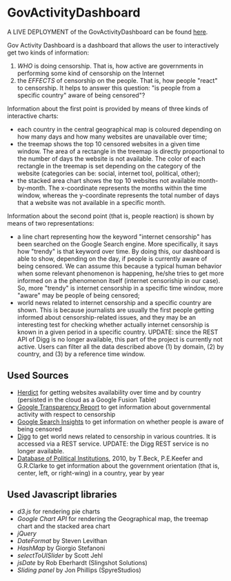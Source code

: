 GovActivityDashboard
====================

A LIVE DEPLOYMENT of the GovActivityDashboard can be found [here](http://iivanoo.kodingen.com).

Gov Activity Dashboard is a dashboard that allows the user to interactively get two kinds of information:

1. *WHO* is doing censorship. That is, how active are governments in performing some kind of censorship on the Internet
2. the *EFFECTS* of censorship on the people. That is, how people "react" to censorship. It helps to answer this question: "is people from a specific country" aware of being censored"?

Information about the first point is provided by means of three kinds of interactive charts:

+ each country in the central geographical map is coloured depending on how many days and how many websites are unavailable over time;
+ the treemap shows the top 10 censored websites in a given time window. The area of a rectangle in the treemap is directly proportional to the number of days the website is not available. The color of each rectangle in the treemap is set depending on the category of the website (categories can be: social, internet tool, political, other);
+ the stacked area chart shows the top 10 websites not available month-by-month. The x-coordinate represents the months within the time window, whereas the y-coordinate represents the total number of days that a website was not available in a specific month.

Information about the second point (that is, people reaction) is shown by means of two representations:

+ a line chart representing how the keyword "internet censorship" has been searched on the Google Search engine. More specifically, it says how "trendy" is that keyword over time. By doing this, our dashboard is able to show, depending on the day, if people is currently aware of being censored. We can assume this because a typical human behavior when some relevant phenomenon is happening, he/she tries to get more informed on a the phenomenon itself (internet censoriship in our case). So, more "trendy" is internet censorship in a specific time window, more "aware" may be people of being censored;
+ world news related to internet censorship and a specific country are shown. This is because journalists are usually the first people getting informed about censorship-related issues, and they may be an interesting test for checking whether actually internet censorship is known in a given period in a specific country. UPDATE: since the REST API of Digg is no longer available, this part of the project is currently not active.
Users can filter all the data described above (1) by domain, (2) by country, and (3) by a reference time window.

Used Sources
------------

+ [Herdict](http://www.herdict.org/) for getting websites availability over time and by country (persisted in the cloud as a Google Fusion Table)
+ [Google Transparency Report](http://www.google.com/transparencyreport/) to get information about governmental activity with respect to censorship
+ [Google Search Insights](http://www.google.com/insights/search/) to get information on whether people is aware of being censored
+ [Digg](http://www.digg.com) to get world news related to censorship in various countries. It is accessed via a REST service. UPDATE: the Digg REST service is no longer available.
+ [Database of Political Institutions](http://econ.worldbank.org/WBSITE/EXTERNAL/EXTDEC/EXTRESEARCH/0,,contentMDK:20649465~pagePK:64214825~piPK:64214943~theSitePK:469382,00.html), 2010, by T.Beck, P.E.Keefer and G.R.Clarke to get information about the government orientation (that is, center, left, or right-wing) in a country, year by year

Used Javascript libraries
-------------------------

+ *d3.js* for rendering pie charts
+ *Google Chart API* for rendering the Geographical map, the treemap chart and the stacked area chart
+ *jQuery*
+ *DateFormat* by Steven Levithan
+ *HashMap* by Giorgio Stefanoni
+ *selectToUISlider* by Scott Jehl
+ *jsDate* by Rob Eberhardt (Slingshot Solutions)
+ *Sliding panel* by Jon Phillips (SpyreStudios)
